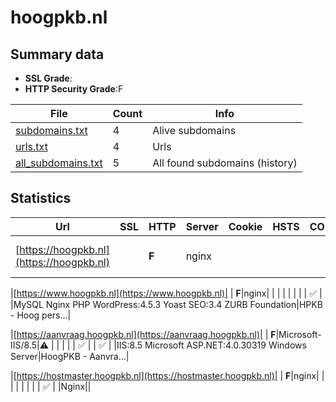 

# hoogpkb.nl
## Summary data


 - **SSL Grade**:
 - **HTTP Security Grade**:F


| File       | Count | Info |
|------------|-------|------|
|[subdomains.txt](/data/hoogpkb.nl/subdomains.txt)|4|Alive subdomains|
|[urls.txt](/data/hoogpkb.nl/urls.txt)|4|Urls|
|[all_subdomains.txt](/data/hoogpkb.nl/all_subdomains.txt)|5|All found subdomains (history)|


## Statistics


| Url | SSL | HTTP | Server | Cookie | HSTS | CORS | CTO | CSP | XFO | XXP | RP |FP| Tech |Title |
|--------|-------|-------|------|------|------|------|------|------|------|------|------|------|------|------|
|[https://hoogpkb.nl](https://hoogpkb.nl)| | **F**|nginx| | | | | | | | :white_check_mark: | |MySQL Nginx PHP WordPress||


|[https://www.hoogpkb.nl](https://www.hoogpkb.nl)| | **F**|nginx| | | | | | | | :white_check_mark: | |MySQL Nginx PHP WordPress:4.5.3 Yoast SEO:3.4 ZURB Foundation|HPKB - Hoog pers...|


|[https://aanvraag.hoogpkb.nl](https://aanvraag.hoogpkb.nl)| | **F**|Microsoft-IIS/8.5|:warning: | | | | | :white_check_mark: | | :white_check_mark: | |IIS:8.5 Microsoft ASP.NET:4.0.30319 Windows Server|HoogPKB - Aanvra...|


|[https://hostmaster.hoogpkb.nl](https://hostmaster.hoogpkb.nl)| | **F**|nginx| | | | | | | | :white_check_mark: | |Nginx||


